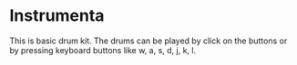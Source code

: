 # Instrumenta

This is basic drum kit. The drums can be played by click on the buttons or by pressing keyboard buttons like w, a, s, d, j, k, l.

